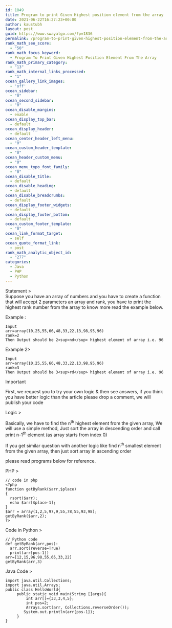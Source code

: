```yaml
---
id: 1849
title: Program to print Given Highest position element from the array
date: 2021-06-22T16:27:23+00:00
author: kaustubh
layout: post
guid: https://www.swayalgo.com/?p=1836
permalink: /program-to-print-given-highest-position-element-from-the-array/
rank_math_seo_score:
  - "50"
rank_math_focus_keyword:
  - Program To Print Given Highest Position Element From The Array
rank_math_primary_category:
  - "13"
rank_math_internal_links_processed:
  - "1"
ocean_gallery_link_images:
  - 'off'
ocean_sidebar:
  - "0"
ocean_second_sidebar:
  - "0"
ocean_disable_margins:
  - enable
ocean_display_top_bar:
  - default
ocean_display_header:
  - default
ocean_center_header_left_menu:
  - "0"
ocean_custom_header_template:
  - "0"
ocean_header_custom_menu:
  - "0"
ocean_menu_typo_font_family:
  - "0"
ocean_disable_title:
  - default
ocean_disable_heading:
  - default
ocean_disable_breadcrumbs:
  - default
ocean_display_footer_widgets:
  - default
ocean_display_footer_bottom:
  - default
ocean_custom_footer_template:
  - "0"
ocean_link_format_target:
  - self
ocean_quote_format_link:
  - post
rank_math_analytic_object_id:
  - "277"
categories:
  - Java
  - PHP
  - Python
---
```

Statement >  
Suppose you have an array of numbers and you have to create a function that will accept 2 parameters an array and rank, you have to print the highest rank number from the array to know more read the example below.

Example :

<pre class="wp-block-code"><code>Input
arr=array(10,25,55,66,48,33,22,13,98,95,96)
rank=2
Then Output should be 2&lt;sup>nd&lt;/sup> highest element of array i.e. 96</code></pre>

Example 2>

<pre class="wp-block-code"><code>Input
arr=array(10,25,55,66,48,33,22,13,98,95,96)
rank=3
Then Output should be 3&lt;sup>rd&lt;/sup> highest element of array i.e. 96</code></pre>

<div class="wp-block-coblocks-alert is-style-info" style="background-color:;color:">
  <p class="wp-block-coblocks-alert__title">
    Important
  </p>
  
  <p class="wp-block-coblocks-alert__text">
    First, we request you to try your own logic & then see answers, if you think you have better logic than the article please drop a comment, we will publish your code
  </p>
</div>

Logic >

Basically, we have to find the n<sup>th</sup> highest element from the given array, We will use a simple method, Just sort the array in descending order and call print n-1<sup>th</sup> element (as array starts from index 0)

If you get similar question with another logic like find n<sup>th</sup> smallest element from the given array, then just sort array in ascending order

please read programs below for reference.

PHP >

<pre class="wp-block-code"><code>// code in php
&lt;?php
function getByRank($arr,$place)
{
  rsort($arr);
  echo $arr&#91;$place-1];
}
$arr = array(1,2,5,97,9,55,78,55,93,98);
getByRank($arr,2);
?&gt;</code></pre>

Code in Python >

<pre class="wp-block-code"><code>// Python code
def getByRank(arr,pos):
  arr.sort(reverse=True)
  print(arr&#91;pos-1])
arr=&#91;12,15,96,98,55,65,33,22]
getByRank(arr,3)</code></pre>

Java Code >

<pre class="wp-block-code"><code>import java.util.Collections;
import java.util.Arrays;
public class HelloWorld{
     public static void main(String &#91;]args){
         int arr&#91;]={33,3,4,5};
         int pos=2;
         Arrays.sort(arr, Collections.reverseOrder());
        System.out.println(arr&#91;pos-1]);
     }
}</code></pre>